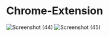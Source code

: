  # Chrome-Extension

![Screenshot (44)](https://user-images.githubusercontent.com/79249131/138438268-2a7520da-3cdb-40c5-b42e-81da016cf854.png)
![Screenshot (45)](https://user-images.githubusercontent.com/79249131/138438313-bded7a2b-92e8-4988-a015-88745ef59fbc.png)


